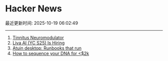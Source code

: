 # Hacker News

最近更新时间: 2025-10-19 06:02:49

--- 
1. [Tinnitus Neuromodulator](https://mynoise.net/NoiseMachines/neuromodulationTonesGenerator.php) 
2. [Liva AI (YC S25) Is Hiring](https://www.ycombinator.com/companies/liva-ai/jobs/inrUYH9-founding-engineer) 
3. [Atuin desktop: Runbooks that run](https://github.com/atuinsh/desktop) 
4. [How to sequence your DNA for <$2k](https://maxlangenkamp.substack.com/p/how-to-sequence-your-dna-for-2k) 
